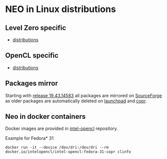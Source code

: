 # NEO in Linux distributions

## Level Zero specific

* [distributions](https://github.com/intel/compute-runtime/blob/master/level_zero/doc/DISTRIBUTIONS.md)

## OpenCL specific

* [distributions](https://github.com/intel/compute-runtime/blob/master/opencl/doc/DISTRIBUTIONS.md)

## Packages mirror

Starting with [release 19.43.14583](https://github.com/intel/compute-runtime/releases/tag/19.43.14583) all packages are mirrored on
[SourceForge](https://sourceforge.net/projects/intel-compute-runtime) as older packages are automatically deleted on
[launchpad](https://launchpad.net/~intel-opencl/+archive/ubuntu/intel-opencl) and [copr](https://copr.fedorainfracloud.org/coprs/jdanecki/intel-opencl).

## Neo in docker containers

Docker images are provided in [intel-opencl](https://hub.docker.com/r/intelopencl/intel-opencl) repository.

Example for Fedora* 31

```
docker run -it --device /dev/dri:/dev/dri --rm docker.io/intelopencl/intel-opencl:fedora-31-copr clinfo
```

